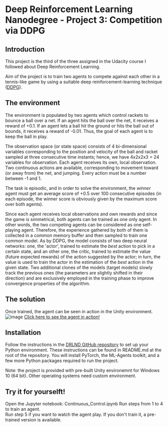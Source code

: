 # Deep Reinforcement Learning Nanodegree - Project 3: Competition via DDPG

## Introduction
This project is the third of the three assigned in the Udacity course I followed about Deep Reinforcement Learning.  

Aim of the project is to train two agents to compete against each other in a tennis-like game by using a suitable deep reinforcement-learning technique ([DDPG](https://arxiv.org/abs/1509.02971)). 

## The environment

The environment is populated by two agents which control rackets to bounce a ball over a net. If an agent hits the ball over the net, it receives a reward of +0.1. If an agent lets a ball hit the ground or hits the ball out of bounds, it receives a reward of -0.01. Thus, the goal of each agent is to keep the ball in play.

The observation space (or state space) consists of 4 bi-dimensional variables corresponding to the position and velocity of the ball and racket sampled at three consecutive time instants; hence, we have 4x2x2x3 = 24 variables for observation. Each agent receives its own, local observation. Two continuous actions are available, corresponding to movement toward (or away from) the net, and jumping. Every action must be a number between -1 and 1.

The task is episodic, and in order to solve the environment, the *winner* agent must get an average score of +0.5 over 100 consecutive episodes (in each episode, the winner score is obviously given by the maximum score over both agents).

Since each agent receives local observations and own rewards and since the game is simmetrical, both agents can be trained as one only agent. In other words, the two competing agents can be considered as one self-playing agent. Therefore, the experience gathered by both of them is collected in a common memory buffer and then sampled to train one common model. 
As by DDPG, the model consists of two deep neural networks: one, the 'actor', trained to estimate the *best* action to pick in a certain state, and an other one, the critic, trained to estimate the value (future expected rewards) of the action suggested by the actor; in turn, the value is used to train the actor in the estimation of the *best* action in the given state. Two additional clones of the models (target models) slowly track the previous ones (the parameters are slightly shifted in their direction) and are exclusively employed in the training phase to improve convergence properties of the algorithm.

## The solution
Once trained, the agent can be seen in action in the Unity environment.   
![image](https://user-images.githubusercontent.com/53077127/140544361-daaf4925-fa6b-4408-8119-19cf42f339c6.png)
[Click here to see the agent in action!](https://user-images.githubusercontent.com/53077127/140923741-4a67c160-ea6f-4623-b1b3-fdb3ab76b7fa.mp4)



## Installation
Follow the instructions in the [DRLND GitHub repository](https://github.com/udacity/deep-reinforcement-learning#dependencies) to set up your Python environment. These instructions can be found in README.md at the root of the repository. You will install PyTorch, the ML-Agents toolkit, and a few more Python packages required to run the project.

Note: the project is provided with pre-built Unity environemnt for Windows 10 (64 bit). Other operating systems need custom environment.

## Try it for yourselft!
Open the Jupyter notebook: Continuous_Control.ipynb 
Run steps from 1 to 4 to train an agent.  
Run step 5 if you want to watch the agent play. If you don't train it, a pre-trained version is available.    
